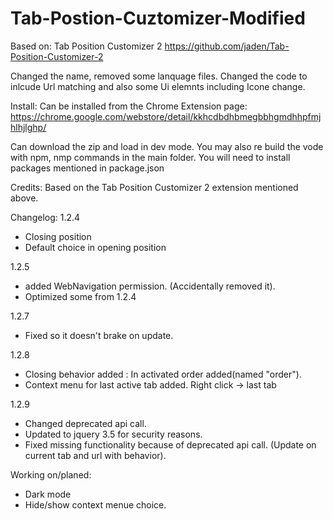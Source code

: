 # Tab-Postion-Cuztomizer-Modified

Based on: Tab Position Customizer 2
https://github.com/jaden/Tab-Position-Customizer-2

Changed the name, removed some lanquage files. Changed the code to inlcude Url matching and also some Ui elemnts including Icone change. 

Install:
Can be installed from the Chrome Extension page:
https://chrome.google.com/webstore/detail/kkhcdbdhbmegbbhgmdhhpfmjhlhjlghp/

Can download the zip and load in dev mode. You may also re build the vode with npm, nmp commands in the main folder. You will need to install packages mentioned in package.json

Credits:
Based on the Tab Position Customizer 2 extension mentioned above. 

Changelog: 
1.2.4
+ Closing position
+ Default choice in opening position

1.2.5
+ added WebNavigation permission. (Accidentally removed it). 
+ Optimized some from 1.2.4

1.2.7
+ Fixed so it doesn't brake on update. 

1.2.8
+ Closing behavior added : In activated order added(named "order"). 
+ Context menu for last active tab added. Right click -> last tab

1.2.9
+ Changed deprecated api call. 
+ Updated to jquery 3.5 for security reasons. 
+ Fixed missing functionality because of deprecated api call. (Update on current tab and url with behavior). 

Working on/planed: 
+ Dark mode
+ Hide/show context menue choice. 
